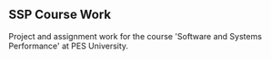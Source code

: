 ## SSP Course Work

Project and assignment work for the course 'Software and Systems Performance' at PES University.
